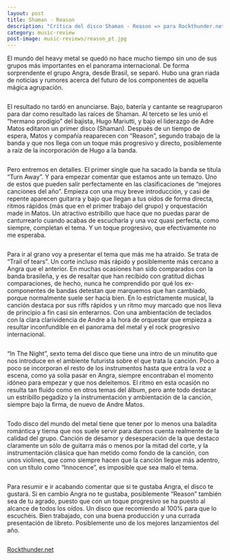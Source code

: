 ```yaml
---
layout: post
title: Shaman - Reason
description: "Crítica del disco Shaman - Reason => para Rockthunder.net"
category: music-review
post-image: music-reviews/reason_pt.jpg
---
```


El mundo del heavy metal se quedó no hace mucho tiempo sin uno de sus grupos más importantes en el panorama internacional. De forma sorprendente el grupo Angra, desde Brasil, se separó. Hubo una gran riada de noticias y rumores acerca del futuro de los componentes de aquella mágica agrupación.
<pre></pre>
El resultado no tardó en anunciarse. Bajo, batería y cantante se reagruparon para dar como resultado las raíces de Shaman. Al terceto se les unió el “hermano prodigio” del bajista, Hugo Mariutti, y bajo el liderazgo de Adre Matos editaron un primer disco (Shaman). Después de un tiempo de espera, Matos y compañía reaparecen con “Reason”, segundo trabajo de la banda y que nos llega con un toque más progresivo y directo, posiblemente a raíz de la incorporación de Hugo a la banda.
<pre></pre>
Pero entremos en detalles. El primer single que ha sacado la banda se titula “Turn Away”. Y para empezar comentar que estamos ante un temazo. Uno de estos que pueden salir perfectamente en las clasificaciones de “mejores canciones del año”. Empieza con una muy breve introducción, y casi de repente aparecen guitarra y bajo que llegan a tus oídos de forma directa, ritmos rápidos (más que en el primer trabajo del grupo) y orquestación made in Matos. Un atractivo estribillo que hace que no puedas parar de canturrearlo cuando acabas de escucharla y una voz quasi perfecta, como siempre, completan el tema. Y un toque progresivo, que efectivamente no me esperaba.
<pre></pre>
Para ir al grano voy a presentar el tema que más me ha atraído. Se trata de “Trail of tears”. Un corte incluso más rápido y posiblemente más cercano a Angra que el anterior. En muchas ocasiones han sido comparados con la banda brasileña, y es de resaltar que han recibido con gratitud dichas comparaciones, de hecho, nunca he comprendido por qué los ex-componentes de bandas detestan que marquemos que han cambiado, porque normalmente suele ser hacia bien. En lo estrictamente musical, la canción destaca por sus riffs rápidos y un ritmo muy marcado que nos lleva de principio a fin casi sin enterarnos. Con una ambientación de teclados con la clara clarividencia de Andre a la hora de orquestar que empieza a resultar inconfundible en el panorama del metal y el rock progresivo internacional.
<pre></pre>
“In The Night”, sexto tema del disco que tiene una intro de un minutito que nos introduce en el ambiente futurista sobre el que trata la canción. Poco a poco se incorporan el resto de los instrumentos hasta que entra la voz a escena, como ya solía pasar en Angra, siempre encontraban el momento idóneo para empezar y que nos deleitemos. El ritmo en esta ocasión no resulta tan fluído como en otros temas del álbum, pero ante todo destacar un estribillo pegadizo y la instrumentación y ambientación de la canción, siempre bajo la firma, de nuevo de Andre Matos.
<pre></pre>
Todo disco del mundo del metal tiene que tener por lo menos una baladita romántica y tierna que nos suele servir para darnos cuenta realmente de la calidad del grupo. Canción de desamor y desesperación de la que destaco claramente un sólo de guitarra más o menos por la mitad del corte, y la instrumentación clásica que han metido como fondo de la canción, con unos violines, que como siempre hacen que la canción llegue más adentro, con un título como “Innocence”, es imposible que sea malo el tema.
<pre></pre>
Para resumir e ir acabando comentar que si te gustaba Angra, el disco te gustará. Si en cambio Angra no te gustaba, posiblemente “Reason” también sea de tu agrado, puesto que con un toque progresivo se ha puesto al alcance de todos los oídos. Un disco que recomiendo al 100% para que lo escuchéis. Bien trabajado, con una buena producción y una currada presentación de libreto. Posiblemente uno de los mejores lanzamientos del año.
<pre></pre>
[Rockthunder.net](http://www.rockthunder.net/critica/2462/shaman---reason)
